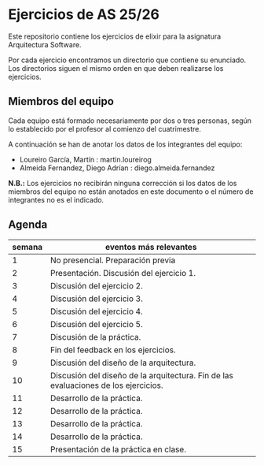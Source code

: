 # Ejercicios de AS 25/26

Este repositorio contiene los ejercicios de elixir para la asignatura
Arquitectura Software.

Por cada ejercicio encontramos un directorio que contiene su
enunciado. Los directorios siguen el mismo orden en que deben
realizarse los ejercicios.

## Miembros del equipo

Cada equipo está formado necesariamente por dos o tres personas, según
lo establecido por el profesor al comienzo del cuatrimestre.

A continuación se han de anotar los datos de los integrantes del equipo:

- Loureiro García, Martín : martin.loureirog
- Almeida Fernandez, Diego Adrían : diego.almeida.fernandez

**N.B.:** Los ejercicios no recibirán ninguna corrección si los datos
de los miembros del equipo no están anotados en este documento o el
número de integrantes no es el indicado.


## Agenda

| semana | eventos más relevantes |
|--------|-------------|
|      1 | No presencial. Preparación previa |
|      2 | Presentación. Discusión del ejercicio 1. |
|      3 | Discusión del ejercicio 2. |
|      4 | Discusión del ejercicio 3. |
|      5 | Discusión del ejercicio 4. |
|      6 | Discusión del ejercicio 5. |
|      7 | Discusión de la práctica. |
|      8 | Fin del feedback en los ejercicios. |
|      9 | Discusión del diseño de la arquitectura. | 
|     10 | Discusión del diseño de la arquitectura. Fin de las evaluaciones de los ejercicios. | 
|     11 | Desarrollo de la práctica. |
|     12 | Desarrollo de la práctica. |
|     13 | Desarrollo de la práctica. |
|     14 | Desarrollo de la práctica. |
|     15 | Presentación de la práctica en clase. |
